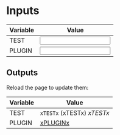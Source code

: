 # Inputs

Variable | Value
---|---
TEST | <input data-input-for="TEST">
PLUGIN | <input data-input-for="PLUGIN">

## Outputs

Reload the page to update them:

Variable | Value
---|---
TEST | `xTESTx` (xTESTx) *xTESTx*
PLUGIN | [xPLUGINx](#outputs)

